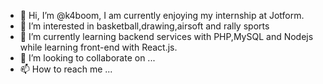 - 👋 Hi, I’m @k4boom, I am currently enjoying my internship at Jotform.
- 👀 I’m interested in basketball,drawing,airsoft and rally sports
- 🌱 I’m currently learning backend services with PHP,MySQL and Nodejs while learning front-end with React.js.
- 💞️ I’m looking to collaborate on ...
- 📫 How to reach me ...

<!---
k4boom/k4boom is a ✨ special ✨ repository because its `README.md` (this file) appears on your GitHub profile.
You can click the Preview link to take a look at your changes.
--->
